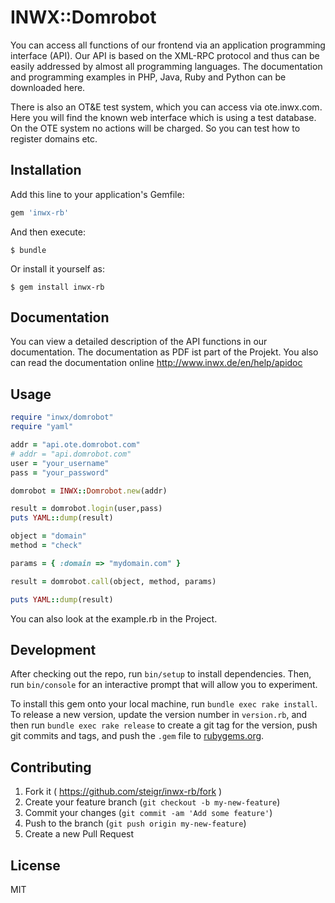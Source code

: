 # INWX::Domrobot

You can access all functions of our frontend via an application programming interface (API). Our API is based on the XML-RPC protocol and thus can be easily addressed by almost all programming languages. The documentation and programming examples in PHP, Java, Ruby and Python can be downloaded here.

There is also an OT&E test system, which you can access via ote.inwx.com. Here you will find the known web interface which is using a test database. On the OTE system no actions will be charged. So you can test how to register domains etc.

## Installation

Add this line to your application's Gemfile:

```ruby
gem 'inwx-rb'
```

And then execute:

    $ bundle

Or install it yourself as:

    $ gem install inwx-rb


## Documentation

You can view a detailed description of the API functions in our documentation. The documentation as PDF ist part of the Projekt. You also can read the documentation online http://www.inwx.de/en/help/apidoc

## Usage

```ruby
require "inwx/domrobot"
require "yaml"

addr = "api.ote.domrobot.com"
# addr = "api.domrobot.com"
user = "your_username"
pass = "your_password"

domrobot = INWX::Domrobot.new(addr)

result = domrobot.login(user,pass)
puts YAML::dump(result)

object = "domain"
method = "check"

params = { :domain => "mydomain.com" }

result = domrobot.call(object, method, params)

puts YAML::dump(result)
```

You can also look at the example.rb in the Project.

## Development

After checking out the repo, run `bin/setup` to install dependencies. Then, run `bin/console` for an interactive prompt that will allow you to experiment.

To install this gem onto your local machine, run `bundle exec rake install`. To release a new version, update the version number in `version.rb`, and then run `bundle exec rake release` to create a git tag for the version, push git commits and tags, and push the `.gem` file to [rubygems.org](https://rubygems.org).

## Contributing

1. Fork it ( https://github.com/steigr/inwx-rb/fork )
2. Create your feature branch (`git checkout -b my-new-feature`)
3. Commit your changes (`git commit -am 'Add some feature'`)
4. Push to the branch (`git push origin my-new-feature`)
5. Create a new Pull Request


## License

MIT
